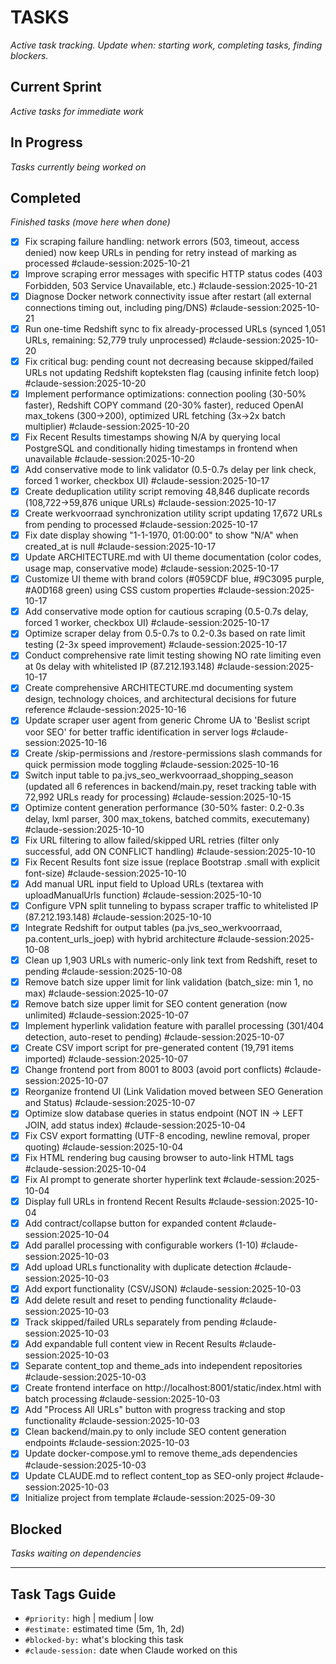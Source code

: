 # TASKS
_Active task tracking. Update when: starting work, completing tasks, finding blockers._

## Current Sprint
_Active tasks for immediate work_

## In Progress
_Tasks currently being worked on_

## Completed
_Finished tasks (move here when done)_

- [x] Fix scraping failure handling: network errors (503, timeout, access denied) now keep URLs in pending for retry instead of marking as processed #claude-session:2025-10-21
- [x] Improve scraping error messages with specific HTTP status codes (403 Forbidden, 503 Service Unavailable, etc.) #claude-session:2025-10-21
- [x] Diagnose Docker network connectivity issue after restart (all external connections timing out, including ping/DNS) #claude-session:2025-10-21
- [x] Run one-time Redshift sync to fix already-processed URLs (synced 1,051 URLs, remaining: 52,779 truly unprocessed) #claude-session:2025-10-20
- [x] Fix critical bug: pending count not decreasing because skipped/failed URLs not updating Redshift kopteksten flag (causing infinite fetch loop) #claude-session:2025-10-20
- [x] Implement performance optimizations: connection pooling (30-50% faster), Redshift COPY command (20-30% faster), reduced OpenAI max_tokens (300→200), optimized URL fetching (3x→2x batch multiplier) #claude-session:2025-10-20
- [x] Fix Recent Results timestamps showing N/A by querying local PostgreSQL and conditionally hiding timestamps in frontend when unavailable #claude-session:2025-10-20
- [x] Add conservative mode to link validator (0.5-0.7s delay per link check, forced 1 worker, checkbox UI) #claude-session:2025-10-17
- [x] Create deduplication utility script removing 48,846 duplicate records (108,722→59,876 unique URLs) #claude-session:2025-10-17
- [x] Create werkvoorraad synchronization utility script updating 17,672 URLs from pending to processed #claude-session:2025-10-17
- [x] Fix date display showing "1-1-1970, 01:00:00" to show "N/A" when created_at is null #claude-session:2025-10-17
- [x] Update ARCHITECTURE.md with UI theme documentation (color codes, usage map, conservative mode) #claude-session:2025-10-17
- [x] Customize UI theme with brand colors (#059CDF blue, #9C3095 purple, #A0D168 green) using CSS custom properties #claude-session:2025-10-17
- [x] Add conservative mode option for cautious scraping (0.5-0.7s delay, forced 1 worker, checkbox UI) #claude-session:2025-10-17
- [x] Optimize scraper delay from 0.5-0.7s to 0.2-0.3s based on rate limit testing (2-3x speed improvement) #claude-session:2025-10-17
- [x] Conduct comprehensive rate limit testing showing NO rate limiting even at 0s delay with whitelisted IP (87.212.193.148) #claude-session:2025-10-17
- [x] Create comprehensive ARCHITECTURE.md documenting system design, technology choices, and architectural decisions for future reference #claude-session:2025-10-16
- [x] Update scraper user agent from generic Chrome UA to 'Beslist script voor SEO' for better traffic identification in server logs #claude-session:2025-10-16
- [x] Create /skip-permissions and /restore-permissions slash commands for quick permission mode toggling #claude-session:2025-10-16
- [x] Switch input table to pa.jvs_seo_werkvoorraad_shopping_season (updated all 6 references in backend/main.py, reset tracking table with 72,992 URLs ready for processing) #claude-session:2025-10-15
- [x] Optimize content generation performance (30-50% faster: 0.2-0.3s delay, lxml parser, 300 max_tokens, batched commits, executemany) #claude-session:2025-10-10
- [x] Fix URL filtering to allow failed/skipped URL retries (filter only successful, add ON CONFLICT handling) #claude-session:2025-10-10
- [x] Fix Recent Results font size issue (replace Bootstrap .small with explicit font-size) #claude-session:2025-10-10
- [x] Add manual URL input field to Upload URLs (textarea with uploadManualUrls function) #claude-session:2025-10-10
- [x] Configure VPN split tunneling to bypass scraper traffic to whitelisted IP (87.212.193.148) #claude-session:2025-10-10
- [x] Integrate Redshift for output tables (pa.jvs_seo_werkvoorraad, pa.content_urls_joep) with hybrid architecture #claude-session:2025-10-08
- [x] Clean up 1,903 URLs with numeric-only link text from Redshift, reset to pending #claude-session:2025-10-08
- [x] Remove batch size upper limit for link validation (batch_size: min 1, no max) #claude-session:2025-10-07
- [x] Remove batch size upper limit for SEO content generation (now unlimited) #claude-session:2025-10-07
- [x] Implement hyperlink validation feature with parallel processing (301/404 detection, auto-reset to pending) #claude-session:2025-10-07
- [x] Create CSV import script for pre-generated content (19,791 items imported) #claude-session:2025-10-07
- [x] Change frontend port from 8001 to 8003 (avoid port conflicts) #claude-session:2025-10-07
- [x] Reorganize frontend UI (Link Validation moved between SEO Generation and Status) #claude-session:2025-10-07
- [x] Optimize slow database queries in status endpoint (NOT IN → LEFT JOIN, add status index) #claude-session:2025-10-04
- [x] Fix CSV export formatting (UTF-8 encoding, newline removal, proper quoting) #claude-session:2025-10-04
- [x] Fix HTML rendering bug causing browser to auto-link HTML tags #claude-session:2025-10-04
- [x] Fix AI prompt to generate shorter hyperlink text #claude-session:2025-10-04
- [x] Display full URLs in frontend Recent Results #claude-session:2025-10-04
- [x] Add contract/collapse button for expanded content #claude-session:2025-10-04
- [x] Add parallel processing with configurable workers (1-10) #claude-session:2025-10-03
- [x] Add upload URLs functionality with duplicate detection #claude-session:2025-10-03
- [x] Add export functionality (CSV/JSON) #claude-session:2025-10-03
- [x] Add delete result and reset to pending functionality #claude-session:2025-10-03
- [x] Track skipped/failed URLs separately from pending #claude-session:2025-10-03
- [x] Add expandable full content view in Recent Results #claude-session:2025-10-03
- [x] Separate content_top and theme_ads into independent repositories #claude-session:2025-10-03
- [x] Create frontend interface on http://localhost:8001/static/index.html with batch processing #claude-session:2025-10-03
- [x] Add "Process All URLs" button with progress tracking and stop functionality #claude-session:2025-10-03
- [x] Clean backend/main.py to only include SEO content generation endpoints #claude-session:2025-10-03
- [x] Update docker-compose.yml to remove theme_ads dependencies #claude-session:2025-10-03
- [x] Update CLAUDE.md to reflect content_top as SEO-only project #claude-session:2025-10-03
- [x] Initialize project from template #claude-session:2025-09-30

## Blocked
_Tasks waiting on dependencies_

---

## Task Tags Guide
- `#priority:` high | medium | low
- `#estimate:` estimated time (5m, 1h, 2d)
- `#blocked-by:` what's blocking this task
- `#claude-session:` date when Claude worked on this
